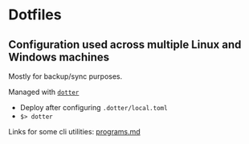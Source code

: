 # Dotfiles #
## Configuration used across multiple Linux and Windows machines

Mostly for backup/sync purposes.

Managed with [`dotter`](https://github.com/SuperCuber/dotter)

- Deploy after configuring `.dotter/local.toml`
- `$> dotter`

Links for some cli utilities: [programs.md](./programs.md)